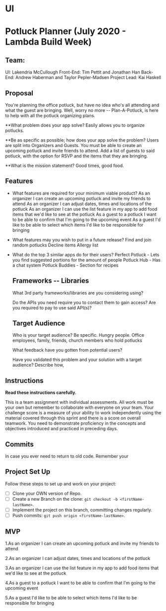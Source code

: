 # UI
# Potluck Planner (July 2020 - Lambda Build Week)

## Team:
UI: Lakendria McCullough
Front-End: Tim Pettit and Jonathan Han
Back-End: Andrew Haberman and Taylor Pepler-Madsen
Project Lead: Kai Haskell

## Proposal 

You're planning the office potluck, but have no idea who's all attending and what the guest are bringing. Well, worry no more -- Plan-A-Potluck, is here to help with all the potluck organizing plans. 

**What problem does your app solve?
     Easily allows you to organize potlucks.

**Be as specific as possible; how does your app solve the problem?
    Users are split into Organizers and Guests. You must be able to create an upcoming potluck and invite friends to attend. Add a list of guests to said potluck, with the option for RSVP and the items that they are bringing. 

**What is the mission statement?
    Good times, good food.

## Features

* What features are required for your minimum viable product?
    As an organizer I can create an upcoming potluck and invite my friends to attend
    As an organizer I can adjust dates, times and locations of the potluck
    As an organizer I can use the list feature in my app to add food items that we'd like to see at the potluck
    As a guest to a potluck I want to be able to confirm that I'm going to the upcoming event
    As a guest I'd like to be able to select which items I'd like to be responsible for bringing


* What features may you wish to put in a future release?
    Find and join random potlucks
    Decline items
    Allergy list

* What do the top 3 similar apps do for their users?
    Perfect Potluck - Lets you find suggested portions for the amount of people
    Potluck Hub - Has a chat system
    Potluck Buddies - Section for recipes

    ## Frameworks -- Libraries

    What 3rd party frameworks/libraries are you considering using?
    
    Do the APIs you need require you to contact them to gain access?
    Are you required to pay to use said API(s)?

    ## Target Audience

    Who is your target audience? Be specific.
        Hungry people. Office employees, family, friends, church members who hold potlucks
    
    What feedback have you gotten from potential users?

    Have you validated this problem and your solution with a target audience? Describe how,



## Instructions

**Read these instructions carefully.**

This is a team assignment with individual assessments. All work must be your own but remember to collaborate with everyone on your team. Your challenge score is a measure of your ability to work independently using the material covered through this sprint and there is a score on overall teamwork. You need to demonstrate proficiency in the concepts and objectives introduced and practiced in preceding days.


## Commits

In case you ever need to return to old code. Remember your 


## Project Set Up

Follow these steps to set up and work on your project:

- [ ]  Clone your OWN version of Repo.
- [ ]  Create a new Branch on the clone: `git checkout -b <firstName-lastName>`.
- [ ]  Implement the project on this branch, committing changes regularly.
- [ ]  Push commits: `git push origin <firstName-lastName>`.

## MVP
1.As an organizer I can create an upcoming potluck and invite my friends to attend

2.As an organizer I can adjust dates, times and locations of the potluck

3.As an organizer I can use the list feature in my app to add food items that we'd like to see at the potluck

4.As a guest to a potluck I want to be able to confirm that I'm going to the upcoming event

5.As a guest I'd like to be able to select which items I'd like to be responsible for bringing
